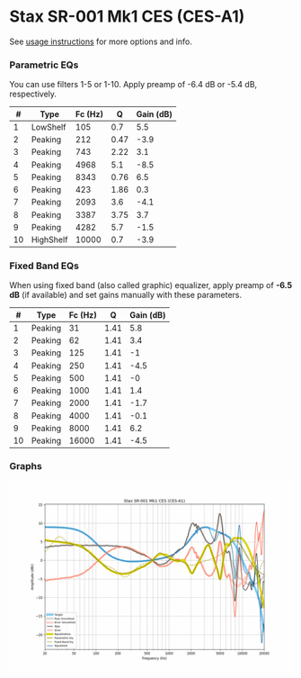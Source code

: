 # Stax SR-001 Mk1 CES (CES-A1)
See [usage instructions](https://github.com/jaakkopasanen/AutoEq#usage) for more options and info.

### Parametric EQs
You can use filters 1-5 or 1-10. Apply preamp of -6.4 dB or -5.4 dB, respectively.

|   # | Type      |   Fc (Hz) |    Q |   Gain (dB) |
|-----|-----------|-----------|------|-------------|
|   1 | LowShelf  |       105 | 0.7  |         5.5 |
|   2 | Peaking   |       212 | 0.47 |        -3.9 |
|   3 | Peaking   |       743 | 2.22 |         3.1 |
|   4 | Peaking   |      4968 | 5.1  |        -8.5 |
|   5 | Peaking   |      8343 | 0.76 |         6.5 |
|   6 | Peaking   |       423 | 1.86 |         0.3 |
|   7 | Peaking   |      2093 | 3.6  |        -4.1 |
|   8 | Peaking   |      3387 | 3.75 |         3.7 |
|   9 | Peaking   |      4282 | 5.7  |        -1.5 |
|  10 | HighShelf |     10000 | 0.7  |        -3.9 |

### Fixed Band EQs
When using fixed band (also called graphic) equalizer, apply preamp of **-6.5 dB** (if available) and set gains manually with these parameters.

|   # | Type    |   Fc (Hz) |    Q |   Gain (dB) |
|-----|---------|-----------|------|-------------|
|   1 | Peaking |        31 | 1.41 |         5.8 |
|   2 | Peaking |        62 | 1.41 |         3.4 |
|   3 | Peaking |       125 | 1.41 |        -1   |
|   4 | Peaking |       250 | 1.41 |        -4.5 |
|   5 | Peaking |       500 | 1.41 |        -0   |
|   6 | Peaking |      1000 | 1.41 |         1.4 |
|   7 | Peaking |      2000 | 1.41 |        -1.7 |
|   8 | Peaking |      4000 | 1.41 |        -0.1 |
|   9 | Peaking |      8000 | 1.41 |         6.2 |
|  10 | Peaking |     16000 | 1.41 |        -4.5 |

### Graphs
![](./Stax%20SR-001%20Mk1%20CES%20(CES-A1).png)
